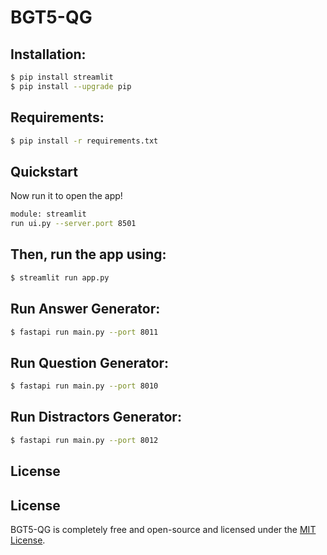 # BGT5-QG

## Installation:
```bash
$ pip install streamlit
$ pip install --upgrade pip
```
## Requirements:
```bash
$ pip install -r requirements.txt
```
## Quickstart

Now run it to open the app!
```bash
module: streamlit
run ui.py --server.port 8501
```
## Then, run the app using:
```bash
$ streamlit run app.py
```
## Run Answer Generator:
```bash
$ fastapi run main.py --port 8011
```
## Run Question Generator:
```bash
$ fastapi run main.py --port 8010
```
## Run Distractors Generator:
```bash
$ fastapi run main.py --port 8012
```
## License
## License

BGT5-QG is completely free and open-source and licensed under the [MIT License](https://opensource.org/licenses/MIT).
